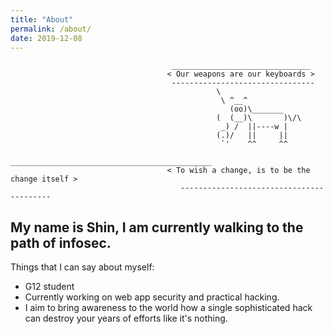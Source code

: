 ```yaml
---
title: "About"
permalink: /about/
date: 2019-12-08
---
```


                                        _______________________________
                                       < Our weapons are our keyboards >
                                        --------------------------------
                                                  \
                                                   \ ^__^
                                                     (oo)\_______
                                                  (  (__)\       )\/\
                                                   _) /  ||----w |
                                                  (.)/   ||     ||
                                                   `'    ^^     ^^
                                        _____________________________________________
                                       < To wish a change, is to be the change itself >
                                          -----------------------------------------


## My name is Shin, I am currently walking to the path of infosec.
Things that I can say about myself:
- G12 student
- Currently working on web app security and practical hacking.
- I aim to bring awareness to the world how a single sophisticated hack can destroy your years of efforts like it's nothing.
